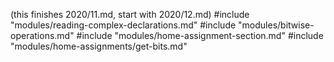 (this finishes 2020/11.md, start with 2020/12.md)
#include "modules/reading-complex-declarations.md"
#include "modules/bitwise-operations.md"
#include "modules/home-assignment-section.md"
#include "modules/home-assignments/get-bits.md"
